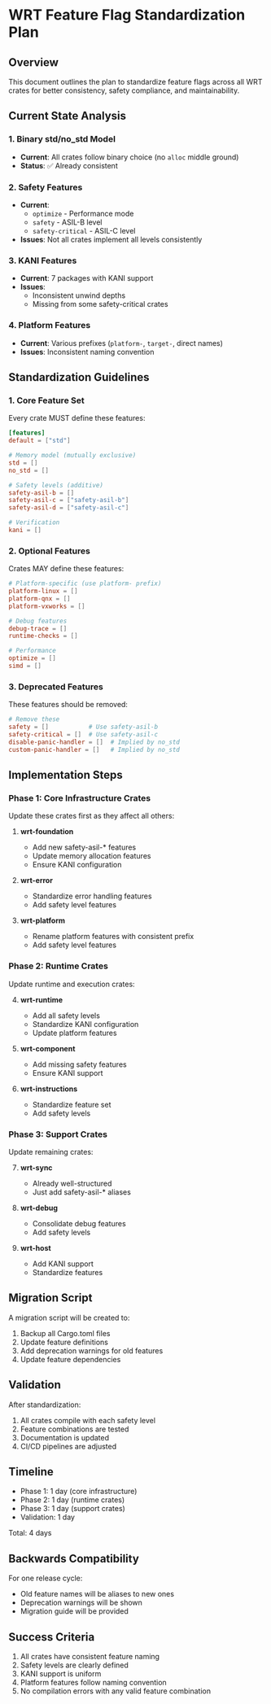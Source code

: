 # WRT Feature Flag Standardization Plan

## Overview
This document outlines the plan to standardize feature flags across all WRT crates for better consistency, safety compliance, and maintainability.

## Current State Analysis

### 1. Binary std/no_std Model
- **Current**: All crates follow binary choice (no `alloc` middle ground)
- **Status**: ✅ Already consistent

### 2. Safety Features
- **Current**: 
  - `optimize` - Performance mode
  - `safety` - ASIL-B level
  - `safety-critical` - ASIL-C level
- **Issues**: Not all crates implement all levels consistently

### 3. KANI Features
- **Current**: 7 packages with KANI support
- **Issues**: 
  - Inconsistent unwind depths
  - Missing from some safety-critical crates

### 4. Platform Features
- **Current**: Various prefixes (`platform-`, `target-`, direct names)
- **Issues**: Inconsistent naming convention

## Standardization Guidelines

### 1. Core Feature Set
Every crate MUST define these features:

```toml
[features]
default = ["std"]

# Memory model (mutually exclusive)
std = []
no_std = []

# Safety levels (additive)
safety-asil-b = []
safety-asil-c = ["safety-asil-b"]
safety-asil-d = ["safety-asil-c"]

# Verification
kani = []
```

### 2. Optional Features
Crates MAY define these features:

```toml
# Platform-specific (use platform- prefix)
platform-linux = []
platform-qnx = []
platform-vxworks = []

# Debug features
debug-trace = []
runtime-checks = []

# Performance
optimize = []
simd = []
```

### 3. Deprecated Features
These features should be removed:

```toml
# Remove these
safety = []           # Use safety-asil-b
safety-critical = []  # Use safety-asil-c
disable-panic-handler = []  # Implied by no_std
custom-panic-handler = []   # Implied by no_std
```

## Implementation Steps

### Phase 1: Core Infrastructure Crates
Update these crates first as they affect all others:

1. **wrt-foundation**
   - Add new safety-asil-* features
   - Update memory allocation features
   - Ensure KANI configuration

2. **wrt-error**
   - Standardize error handling features
   - Add safety level features

3. **wrt-platform**
   - Rename platform features with consistent prefix
   - Add safety level features

### Phase 2: Runtime Crates
Update runtime and execution crates:

4. **wrt-runtime**
   - Add all safety levels
   - Standardize KANI configuration
   - Update platform features

5. **wrt-component**
   - Add missing safety features
   - Ensure KANI support

6. **wrt-instructions**
   - Standardize feature set
   - Add safety levels

### Phase 3: Support Crates
Update remaining crates:

7. **wrt-sync**
   - Already well-structured
   - Just add safety-asil-* aliases

8. **wrt-debug**
   - Consolidate debug features
   - Add safety levels

9. **wrt-host**
   - Add KANI support
   - Standardize features

## Migration Script

A migration script will be created to:
1. Backup all Cargo.toml files
2. Update feature definitions
3. Add deprecation warnings for old features
4. Update feature dependencies

## Validation

After standardization:
1. All crates compile with each safety level
2. Feature combinations are tested
3. Documentation is updated
4. CI/CD pipelines are adjusted

## Timeline

- Phase 1: 1 day (core infrastructure)
- Phase 2: 1 day (runtime crates)
- Phase 3: 1 day (support crates)
- Validation: 1 day

Total: 4 days

## Backwards Compatibility

For one release cycle:
- Old feature names will be aliases to new ones
- Deprecation warnings will be shown
- Migration guide will be provided

## Success Criteria

1. All crates have consistent feature naming
2. Safety levels are clearly defined
3. KANI support is uniform
4. Platform features follow naming convention
5. No compilation errors with any valid feature combination